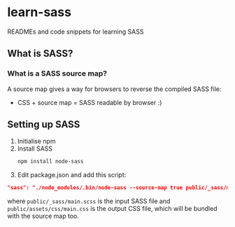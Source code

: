 # learn-sass
READMEs and code snippets for learning SASS

## What is SASS?

### What is a SASS source map?
A source map gives a way for browsers to reverse the compiled SASS file:
- CSS + source map = SASS readable by browser :)

## Setting up SASS

1. Initialise npm
1. Install SASS
    ```bash
    npm install node-sass
    ```
1. Edit package.json and add this script:
  ```json
  "sass": "./node_modules/.bin/node-sass --source-map true public/_sass/main.scss public/assets/css/main.css"
  ```
  where `public/_sass/main.scss` is the input SASS file and `public/assets/css/main.css` is the output CSS file, which will be bundled with the source map too.

